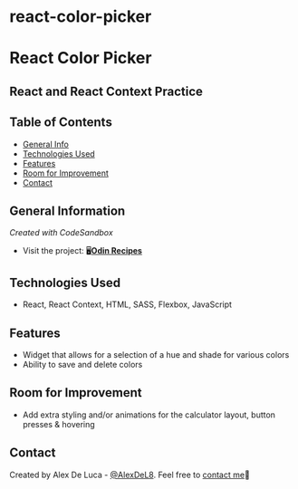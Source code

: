 # react-color-picker

# React Color Picker
## React and React Context Practice

## Table of Contents
* [General Info](#general-information)
* [Technologies Used](#technologies-used)
* [Features](#features)
* [Room for Improvement](#room-for-imporovement)
* [Contact](#contacts)


## General Information
_Created with CodeSandbox_
- Visit the project: 🖥️[**Odin Recipes**](https://alexdel8.github.io/odin-recipes/)


## Technologies Used
- React, React Context, HTML, SASS, Flexbox, JavaScript


## Features
- Widget that allows for a selection of a hue and shade for various colors
- Ability to save and delete colors


## Room for Improvement
- Add extra styling and/or animations for the calculator layout, button presses & hovering


## Contact
Created by Alex De Luca - [@AlexDeL8](https://github.com/AlexDeL8). Feel free to [contact me](mailto:alexnaj88@gmail.com)📧
